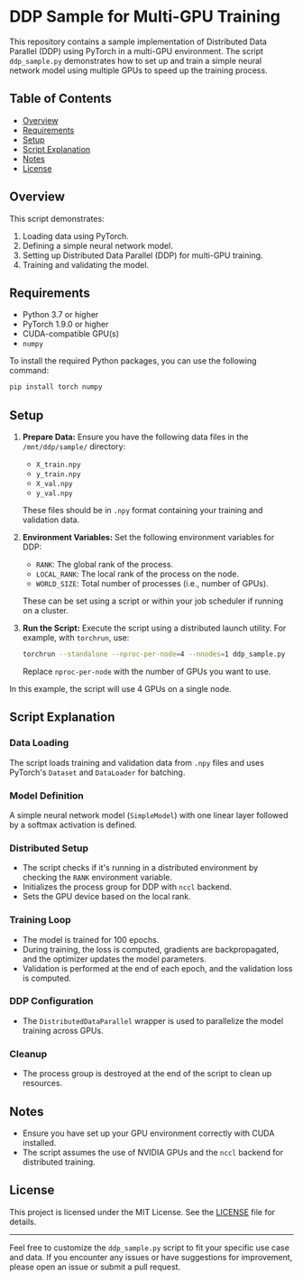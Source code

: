 # DDP Sample for Multi-GPU Training

This repository contains a sample implementation of Distributed Data Parallel (DDP) using PyTorch in a multi-GPU environment. The script `ddp_sample.py` demonstrates how to set up and train a simple neural network model using multiple GPUs to speed up the training process.

## Table of Contents

- [Overview](#overview)
- [Requirements](#requirements)
- [Setup](#setup)
- [Script Explanation](#script-explanation)
- [Notes](#notes)
- [License](#license)

## Overview

This script demonstrates:
1. Loading data using PyTorch.
2. Defining a simple neural network model.
3. Setting up Distributed Data Parallel (DDP) for multi-GPU training.
4. Training and validating the model.

## Requirements

- Python 3.7 or higher
- PyTorch 1.9.0 or higher
- CUDA-compatible GPU(s)
- `numpy`

To install the required Python packages, you can use the following command:

```bash
pip install torch numpy
```

## Setup

1. **Prepare Data:**
   Ensure you have the following data files in the `/mnt/ddp/sample/` directory:
   - `X_train.npy`
   - `y_train.npy`
   - `X_val.npy`
   - `y_val.npy`

   These files should be in `.npy` format containing your training and validation data.

2. **Environment Variables:**
   Set the following environment variables for DDP:
   - `RANK`: The global rank of the process.
   - `LOCAL_RANK`: The local rank of the process on the node.
   - `WORLD_SIZE`: Total number of processes (i.e., number of GPUs).

   These can be set using a script or within your job scheduler if running on a cluster.

3. **Run the Script:**
   Execute the script using a distributed launch utility. For example, with `torchrun`, use:

   ```bash
   torchrun --standalone --nproc-per-node=4 --nnodes=1 ddp_sample.py
   ```

   Replace `nproc-per-node` with the number of GPUs you want to use.

In this example, the script will use 4 GPUs on a single node.

## Script Explanation

### Data Loading

The script loads training and validation data from `.npy` files and uses PyTorch's `Dataset` and `DataLoader` for batching. 

### Model Definition

A simple neural network model (`SimpleModel`) with one linear layer followed by a softmax activation is defined.

### Distributed Setup

- The script checks if it's running in a distributed environment by checking the `RANK` environment variable.
- Initializes the process group for DDP with `nccl` backend.
- Sets the GPU device based on the local rank.

### Training Loop

- The model is trained for 100 epochs.
- During training, the loss is computed, gradients are backpropagated, and the optimizer updates the model parameters.
- Validation is performed at the end of each epoch, and the validation loss is computed.

### DDP Configuration

- The `DistributedDataParallel` wrapper is used to parallelize the model training across GPUs.

### Cleanup

- The process group is destroyed at the end of the script to clean up resources.

## Notes

- Ensure you have set up your GPU environment correctly with CUDA installed.
- The script assumes the use of NVIDIA GPUs and the `nccl` backend for distributed training.

## License

This project is licensed under the MIT License. See the [LICENSE](LICENSE) file for details.

---

Feel free to customize the `ddp_sample.py` script to fit your specific use case and data. If you encounter any issues or have suggestions for improvement, please open an issue or submit a pull request.
